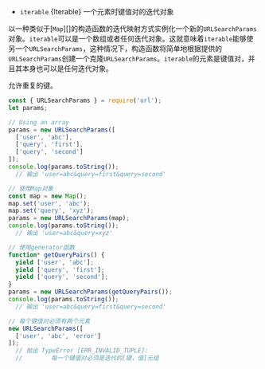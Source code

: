 <!-- YAML
added:
  - v7.10.0
  - v6.13.0
-->

* `iterable` {Iterable} 一个元素时键值对的迭代对象

以一种类似于[`Map`][]的构造函数的迭代映射方式实例化一个新的`URLSearchParams`对象。`iterable`可以是一个数组或者任何迭代对象。这就意味着`iterable`能够使另一个`URLSearchParams`，这种情况下，构造函数将简单地根据提供的`URLSearchParams`创建一个克隆`URLSearchParams`。`iterable`的元素是键值对，并且其本身也可以是任何迭代对象。

允许重复的键。

```js
const { URLSearchParams } = require('url');
let params;

// Using an array
params = new URLSearchParams([
  ['user', 'abc'],
  ['query', 'first'],
  ['query', 'second']
]);
console.log(params.toString());
  // 输出 'user=abc&query=first&query=second'

// 使用Map对象
const map = new Map();
map.set('user', 'abc');
map.set('query', 'xyz');
params = new URLSearchParams(map);
console.log(params.toString());
  // 输出 'user=abc&query=xyz'

// 使用generator函数
function* getQueryPairs() {
  yield ['user', 'abc'];
  yield ['query', 'first'];
  yield ['query', 'second'];
}
params = new URLSearchParams(getQueryPairs());
console.log(params.toString());
  // 输出 'user=abc&query=first&query=second'

// 每个键值对必须有两个元素
new URLSearchParams([
  ['user', 'abc', 'error']
]);
  // 抛出 TypeError [ERR_INVALID_TUPLE]:
  //        每一个键值对必须是迭代的[键，值]元组
```

